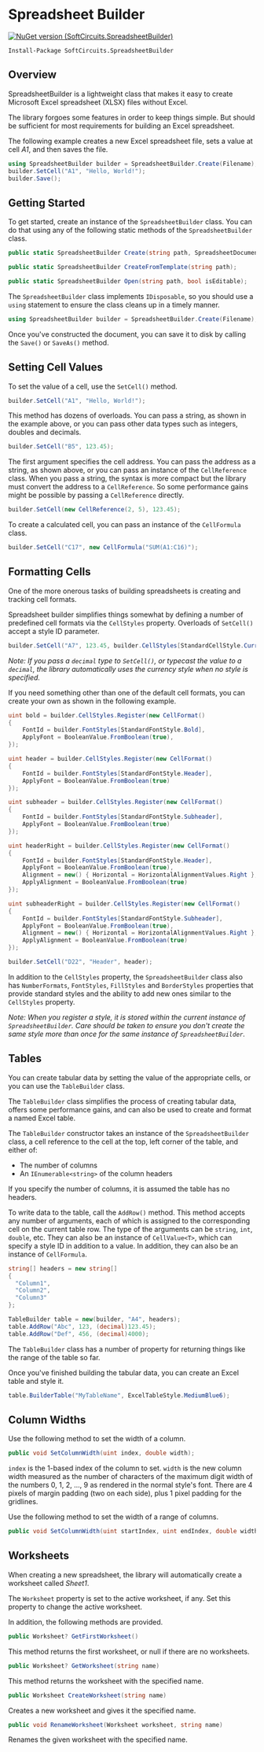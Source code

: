 # Spreadsheet Builder

[![NuGet version (SoftCircuits.SpreadsheetBuilder)](https://img.shields.io/nuget/v/SoftCircuits.SpreadsheetBuilder.svg?style=flat-square)](https://www.nuget.org/packages/SoftCircuits.SpreadsheetBuilder/)

```
Install-Package SoftCircuits.SpreadsheetBuilder
```

## Overview

SpreadsheetBuilder is a lightweight class that makes it easy to create Microsoft Excel spreadsheet (XLSX) files without Excel.

The library forgoes some features in order to keep things simple. But should be sufficient for most requirements for building an Excel spreadsheet.

The following example creates a new Excel spreadsheet file, sets a value at cell *A1*, and then saves the file.

```cs
using SpreadsheetBuilder builder = SpreadsheetBuilder.Create(Filename);
builder.SetCell("A1", "Hello, World!");
builder.Save();
```
## Getting Started

To get started, create an instance of the `SpreadsheetBuilder` class. You can do that using any of the following static methods of the `SpreadsheetBuilder` class.

```cs
public static SpreadsheetBuilder Create(string path, SpreadsheetDocumentType type = SpreadsheetDocumentType.Workbook);

public static SpreadsheetBuilder CreateFromTemplate(string path);

public static SpreadsheetBuilder Open(string path, bool isEditable);
```

The `SpreadsheetBuilder` class implements `IDisposable`, so you should use a `using` statement to ensure the class cleans up in a timely manner.

```cs
using SpreadsheetBuilder builder = SpreadsheetBuilder.Create(Filename);
```

Once you've constructed the document, you can save it to disk by calling the `Save()` or `SaveAs()` method.

## Setting Cell Values

To set the value of a cell, use the `SetCell()` method.

```cs
builder.SetCell("A1", "Hello, World!");
```

This method has dozens of overloads. You can pass a string, as shown in the example above, or you can pass other data types such as integers, doubles and decimals.

```cs
builder.SetCell("B5", 123.45);
```

The first argument specifies the cell address. You can pass the address as a string, as shown above, or you can pass an instance of the `CellReference` class. When you pass a string, the syntax is more compact but the library must convert the address to a `CellReference`. So some performance gains might be possible by passing a `CellReference` directly.

```cs
builder.SetCell(new CellReference(2, 5), 123.45);
```

To create a calculated cell, you can pass an instance of the `CellFormula` class.

```cs
builder.SetCell("C17", new CellFormula("SUM(A1:C16)");
```

## Formatting Cells

One of the more onerous tasks of building spreadsheets is creating and tracking cell formats.

Spreadsheet builder simplifies things somewhat by defining a number of predefined cell formats via the `CellStyles` property. Overloads of `SetCell()` accept a style ID parameter.

```cs
builder.SetCell("A7", 123.45, builder.CellStyles[StandardCellStyle.Currency]);
```

*Note: If you pass a `decimal` type to `SetCell()`, or typecast the value to a `decimal`, the library automatically uses the currency style when no style is specified.*

If you need something other than one of the default cell formats, you can create your own as shown in the following example.

```cs
uint bold = builder.CellStyles.Register(new CellFormat()
{
    FontId = builder.FontStyles[StandardFontStyle.Bold],
    ApplyFont = BooleanValue.FromBoolean(true),
});

uint header = builder.CellStyles.Register(new CellFormat()
{
    FontId = builder.FontStyles[StandardFontStyle.Header],
    ApplyFont = BooleanValue.FromBoolean(true)
});

uint subheader = builder.CellStyles.Register(new CellFormat()
{
    FontId = builder.FontStyles[StandardFontStyle.Subheader],
    ApplyFont = BooleanValue.FromBoolean(true)
});

uint headerRight = builder.CellStyles.Register(new CellFormat()
{
    FontId = builder.FontStyles[StandardFontStyle.Header],
    ApplyFont = BooleanValue.FromBoolean(true),
    Alignment = new() { Horizontal = HorizontalAlignmentValues.Right },
    ApplyAlignment = BooleanValue.FromBoolean(true)
});

uint subheaderRight = builder.CellStyles.Register(new CellFormat()
{
    FontId = builder.FontStyles[StandardFontStyle.Subheader],
    ApplyFont = BooleanValue.FromBoolean(true),
    Alignment = new() { Horizontal = HorizontalAlignmentValues.Right },
    ApplyAlignment = BooleanValue.FromBoolean(true)
});

builder.SetCell("D22", "Header", header);
```

In addition to the `CellStyles` property, the `SpreadsheetBuilder` class also has `NumberFormats`, `FontStyles`, `FillStyles` and `BorderStyles` properties that provide standard styles and the ability to add new ones similar to the `CellStyles` property.

*Note: When you register a style, it is stored within the current instance of `SpreadsheetBuilder`. Care should be taken to ensure you don't create the same style more than once for the same instance of `SpreadsheetBuilder`.*

## Tables

You can create tabular data by setting the value of the appropriate cells, or you can use the `TableBuilder` class.

The `TableBuilder` class simplifies the process of creating tabular data, offers some performance gains, and can also be used to create and format a named Excel table.

The `TableBuilder` constructor takes an instance of the `SpreadsheetBuilder` class, a cell reference to the cell at the top, left corner of the table, and either of:

- The number of columns
- An `IEnumerable<string>` of the column headers

If you specify the number of columns, it is assumed the table has no headers.

To write data to the table, call the `AddRow()` method. This method accepts any number of arguments, each of which is assigned to the corresponding cell on the current table row. The type of the arguments can be `string`, `int`, `double`, etc. They can also be an instance of `CellValue<T>`, which can specify a style ID in addition to a value. In addition, they can also be an instance of `CellFormula`.

```cs
string[] headers = new string[]
{
  "Column1",
  "Column2",
  "Column3"
};

TableBuilder table = new(builder, "A4", headers);
table.AddRow("Abc", 123, (decimal)123.45);
table.AddRow("Def", 456, (decimal)4000);
```

The `TableBuilder` class has a number of property for returning things like the range of the table so far.

Once you've finished building the tabular data, you can create an Excel table and style it.

```cs
table.BuilderTable("MyTableName", ExcelTableStyle.MediumBlue6);
```

## Column Widths

Use the following method to set the width of a column.

```cs
public void SetColumnWidth(uint index, double width);
```

`index` is the 1-based index of the column to set. `width` is the new column width measured as the number of characters of the maximum digit width of the numbers 0, 1, 2, ..., 9 as rendered in the normal style's font. There are 4 pixels of margin padding (two on each side), plus 1 pixel padding for the gridlines.

Use the following method to set the width of a range of columns.

```cs
public void SetColumnWidth(uint startIndex, uint endIndex, double width)
```

## Worksheets

When creating a new spreadsheet, the library will automatically create a worksheet called *Sheet1*.

The `Worksheet` property is set to the active worksheet, if any. Set this property to change the active worksheet.

In addition, the following methods are provided.

```cs
public Worksheet? GetFirstWorksheet()
```

This method returns the first worksheet, or null if there are no worksheets.

```cs
public Worksheet? GetWorksheet(string name)
```

This method returns the worksheet with the specified name.

```cs
public Worksheet CreateWorksheet(string name)
```

Creates a new worksheet and gives it the specified name.

```cs
public void RenameWorksheet(Worksheet worksheet, string name)
```

Renames the given worksheet with the specified name.

